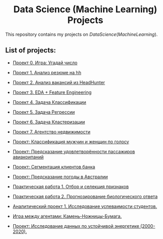 # <center> **Data Science (Machine Learning) Projects**

This repository contains my projects on $Data Science (Machine Learning)$.

## List of projects:

* [Проект 0. Игра: Угадай число](https://github.com/Ilya-Zakharenko/sf_data_sciense/tree/main/Projects/PROJECT-0)
* [Проект 1. Анализ резюме на hh](https://github.com/Ilya-Zakharenko/sf_data_sciense/tree/main/Projects/Data-Analysis.Resume-Analysis-on-HH)
* [Проект 2. Анализ вакансий из HeadHunter](https://github.com/Ilya-Zakharenko/sf_data_sciense/tree/main/Projects/PROJECT-2)
* [Проект 3. EDA + Feature Engineering](https://github.com/Ilya-Zakharenko/sf_data_sciense/tree/main/Projects/PROJECT-3)
* [Проект 4. Задача Классификации](https://github.com/Ilya-Zakharenko/sf_data_sciense/tree/main/Projects/PROJECT-4)
* [Проект 5. Задача Регрессии](https://github.com/Ilya-Zakharenko/sf_data_sciense/tree/main/Projects/PROJECT-5)
* [Проект 6. Задача Кластеризации](https://github.com/Ilya-Zakharenko/sf_data_sciense/tree/main/Projects/PROJECT-6)
* [Проект 7. Агентство недвижимости](https://github.com/Ilya-Zakharenko/sf_data_sciense/tree/main/Projects/PROJECT-7)

* [Проект: Классификация мужчин и женщин по голосу](https://github.com/Ilya-Zakharenko/sf_data_sciense/tree/main/Projects/PROJECT_Classification_of_men_and_women_by_voice)

* [Проект: Предсказание удовлетворённости пассажиров авиакоипаний](https://github.com/Ilya-Zakharenko/sf_data_sciense/tree/main/Projects/PROJECT_Predicting_airline_passenger_satisfaction)

* [Проект: Сегментация клиентов банка](https://github.com/Ilya-Zakharenko/sf_data_sciense/tree/main/Projects/PROJECT_Segmentation_of_bank_clients)
* [Проект: Предсказание погоды в Австралии](https://github.com/Ilya-Zakharenko/sf_data_sciense/tree/main/Projects/PROJECT_Weather_prediction_in_Australia)
* [Практическая работа 1. Отбор и селекция признаков](https://github.com/Ilya-Zakharenko/sf_data_sciense/tree/main/Projects/practical_work_1)
* [Практическая работа 2. Прогнозирование биологического ответа](https://github.com/Ilya-Zakharenko/sf_data_sciense/tree/main/Projects/practical_work_2)

* [Аналитический проект 1. Исследование успеваимости студентов.](https://github.com/Ilya-Zakharenko/sf_data_sciense/tree/main/Projects/Riid_Education_Analysis)

* [Игра между агентами: Камень-Ножницы-Бумага.](https://github.com/Ilya-Zakharenko/sf_data_sciense/tree/main/Projects/Rock_Paper_Scissors_Agents_Battle)

* [Проект: Исследование данных по устойчивой энергетике (2000-2020).](https://github.com/Ilya-Zakharenko/sf_data_sciense/tree/main/Projects/Global_Data_on_Sustainable_Energy_(2000-2020))
